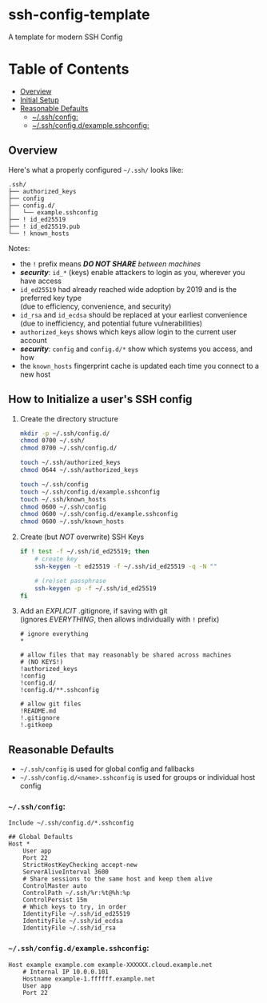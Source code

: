 # ssh-config-template

A template for modern SSH Config

# Table of Contents

-   [Overview](#overview)
-   [Initial Setup](#how-to-initialize-a-users-ssh-config)
-   [Reasonable Defaults](#reasonable-defaults)
    -   [~/.ssh/config:](#sshconfig)
    -   [~/.ssh/config.d/example.sshconfig:](#sshconfigdexamplesshconfig)

## Overview

Here's what a properly configured `~/.ssh/` looks like:

```text
.ssh/
├── authorized_keys
├── config
├── config.d/
│   └── example.sshconfig
├── ! id_ed25519
├── ! id_ed25519.pub
└── ! known_hosts
```

Notes:

-   the `!` prefix means _**DO NOT SHARE** between machines_
-   **_security_**: `id_*` (keys) enable attackers to login as you, wherever you have access
-   `id_ed25519` had already reached wide adoption by 2019 and is the preferred key type \
    (due to efficiency, convenience, and security)
-   `id_rsa` and `id_ecdsa` should be replaced at your earliest convenience \
    (due to inefficiency, and potential future vulnerabilities)
-   `authorized_keys` shows which keys allow login to the current user account
-   **_security_**: `config` and `config.d/*` show which systems you access, and how
-   the `known_hosts` fingerprint cache is updated each time you connect to a new host

## How to Initialize a user's SSH config

1. Create the directory structure

    ```sh
    mkdir -p ~/.ssh/config.d/
    chmod 0700 ~/.ssh/
    chmod 0700 ~/.ssh/config.d/

    touch ~/.ssh/authorized_keys
    chmod 0644 ~/.ssh/authorized_keys

    touch ~/.ssh/config
    touch ~/.ssh/config.d/example.sshconfig
    touch ~/.ssh/known_hosts
    chmod 0600 ~/.ssh/config
    chmod 0600 ~/.ssh/config.d/example.sshconfig
    chmod 0600 ~/.ssh/known_hosts
    ```

2. Create (but _NOT_ overwrite) SSH Keys

    ```sh
    if ! test -f ~/.ssh/id_ed25519; then
        # create key
        ssh-keygen -t ed25519 -f ~/.ssh/id_ed25519 -q -N ""

        # (re)set passphrase
        ssh-keygen -p -f ~/.ssh/id_ed25519
    fi
    ```

3. Add an _EXPLICIT_ .gitignore, if saving with git \
   (ignores _EVERYTHING_, then allows individually with `!` prefix)

    ```ignore
    # ignore everything
    *

    # allow files that may reasonably be shared across machines
    # (NO KEYS!)
    !authorized_keys
    !config
    !config.d/
    !config.d/**.sshconfig

    # allow git files
    !README.md
    !.gitignore
    !.gitkeep
    ```

## Reasonable Defaults

-   `~/.ssh/config` is used for global config and fallbacks
-   `~/.ssh/config.d/<name>.sshconfig` is used for groups or individual host config

### `~/.ssh/config`:

```ssh-config
Include ~/.ssh/config.d/*.sshconfig

## Global Defaults
Host *
    User app
    Port 22
    StrictHostKeyChecking accept-new
    ServerAliveInterval 3600
    # Share sessions to the same host and keep them alive
    ControlMaster auto
    ControlPath ~/.ssh/%r:%t@%h:%p
    ControlPersist 15m
    # Which keys to try, in order
    IdentityFile ~/.ssh/id_ed25519
    IdentityFile ~/.ssh/id_ecdsa
    IdentityFile ~/.ssh/id_rsa
```

### `~/.ssh/config.d/example.sshconfig`:

```ssh-config
Host example example.com example-XXXXXX.cloud.example.net
    # Internal IP 10.0.0.101
    Hostname example-1.ffffff.example.net
    User app
    Port 22
```
